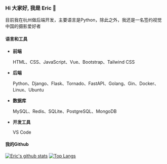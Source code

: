 ### Hi 大家好, 我是 Eric 👋

目前我在杭州做后端开发，主要语言是Python，除此之外，我还是一名签约视觉中国的摄影爱好者

#### 语言和工具

- **前端**

  HTML、CSS、JavaScript、Vue、Bootstrap、Tailwind CSS
  
- **后端**

  Python、Django、Flask、Tornado、FastAPI、Golang、Gin、Docker、Linux、Ubuntu
  
- **数据库**

  MySQL、Redis、SQLite、PostgreSQL、MongoDB

- **开发工具**

  VS Code

#### 我的Github

[![Eric's github stats](https://github-readme-stats.vercel.app/api?username=eric54920&show_icons=true&theme=default&hide=issues)](https://github.com/anuraghazra/github-readme-stats) [![Top Langs](https://github-readme-stats.vercel.app/api/top-langs/?username=eric54920&layout=compact)](https://github.com/anuraghazra/github-readme-stats)
